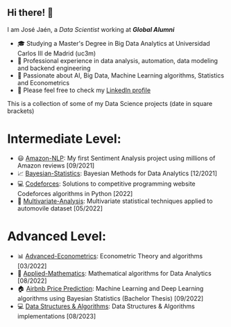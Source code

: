 ## Hi there! 👋

I am José Jaén, a *Data Scientist* working at ***Global Alumni***

- :mortar_board: Studying a Master's Degree in Big Data Analytics at Universidad Carlos III de Madrid (uc3m)
- 🔭 Professional experience in data analysis, automation, data modeling and backend engineering
- 🤔 Passionate about AI, Big Data, Machine Learning algorithms, Statistics and Econometrics
- 💬 Please feel free to check my [LinkedIn profile](https://www.linkedin.com/in/jose-jaen/)

This is a collection of some of my Data Science projects (date in square brackets)

# Intermediate Level:

- :smiley: [Amazon-NLP](https://github.com/jose-jaen/Amazon-NLP): My first Sentiment Analysis project using millions of Amazon reviews [09/2021]
- :chart_with_upwards_trend: [Bayesian-Statistics](https://github.com/jose-jaen/Bayesian-Statistics): Bayesian Methods for Data Analytics [12/2021]
- :computer: [Codeforces](https://github.com/jose-jaen/Codeforces): Solutions to competitive programming website Codeforces algorithms in Python [2022]
- :car: [Multivariate-Analysis](https://github.com/jose-jaen/Multivariate-Analysis): Multivariate statistical techniques applied to automovile dataset [05/2022]


# Advanced Level:

- :bar_chart: [Advanced-Econometrics](https://github.com/jose-jaen/Advanced-Econometrics): Econometric Theory and algorithms [03/2022]
- :triangular_ruler: [Applied-Mathematics](https://github.com/jose-jaen/Applied-Mathematics): Mathematical algorithms for Data Analytics [08/2022]
- :house: [Airbnb Price Prediction](https://github.com/jose-jaen/Airbnb): Machine Learning and Deep Learning algorithms using Bayesian Statistics (Bachelor Thesis) [09/2022]
- :computer: [Data Structures & Algorithms](https://github.com/jose-jaen/Data-Structures-Algorithms): Data Structures & Algorithms implementations [08/2023]
